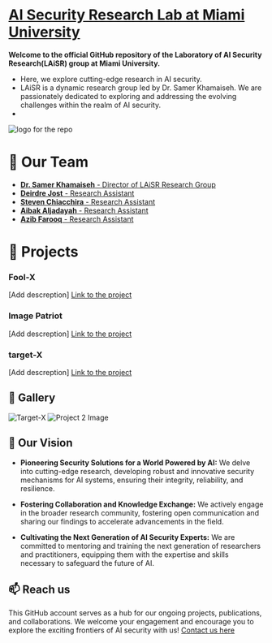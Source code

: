 # [AI Security Research Lab at Miami University](https://miamioh.edu/profiles/cec/samer-khamaiseh.html)
**Welcome to the official GitHub repository of the Laboratory of AI Security Research(LAiSR) group at Miami University.**
- Here, we explore cutting-edge research in AI security.
- LAiSR is a dynamic research group led by Dr. Samer Khamaiseh. We are passionately dedicated to exploring and addressing the evolving challenges within the realm of AI security.
- 
![logo for the repo](https://github.com/user-attachments/assets/f6b45758-449b-455d-9c53-c418089b252c)

# 👥 Our Team
- [**Dr. Samer Khamaiseh** - Director of LAiSR Research Group](https://www.linkedin.com/in/samer-khamaiseh/)
- [**Deirdre Jost** - Research Assistant](https://www.linkedin.com/in/deirdre-jost-445822228/)
- [**Steven Chiacchira** - Research Assistant](https://www.linkedin.com/in/steven-chiacchira)
- [**Aibak Aljadayah** - Research Assistant](https://www.linkedin.com/in/aibak-aljadayah)
- [**Azib Farooq** - Research Assistant](https://www.linkedin.com/in/itsazibfarooq/)

# 🚀 Projects
### Fool-X
[Add descreption]
[Link to the project](#)
### Image Patriot
[Add descreption]
[Link to the project](#)
### target-X
[Add descreption]
[Link to the project](#)

## 📸 Gallery
![Target-X](![image](https://github.com/user-attachments/assets/8cc7d6a2-8fb1-41fe-bd91-931bdf118590))
![Project 2 Image](link_to_image)

## 🎯 Our Vision
- **Pioneering Security Solutions for a World Powered by AI:** We delve into cutting-edge research, developing robust and innovative security mechanisms for AI systems, ensuring their integrity, reliability, and resilience.

- **Fostering Collaboration and Knowledge Exchange:** We actively engage in the broader research community, fostering open communication and sharing our findings to accelerate advancements in the field.

- **Cultivating the Next Generation of AI Security Experts:** We are committed to mentoring and training the next generation of researchers and practitioners, equipping them with the expertise and skills necessary to safeguard the future of AI.


## 📫 Reach us 
This GitHub account serves as a hub for our ongoing projects, publications, and collaborations. We welcome your engagement and encourage you to explore the exciting frontiers of AI security with us!
[Contact us here](https://miamioh.edu/profiles/cec/samer-khamaiseh.html)





